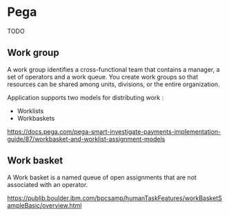 # Pega

TODO

## Work group

A work group identifies a cross-functional team that contains a manager, a set of operators and a work queue.
You create work groups so that resources can be shared among units, divisions, or the entire organization.

Application supports two models for distributing work : 
* Worklists
* Workbaskets

https://docs.pega.com/pega-smart-investigate-payments-implementation-guide/87/workbasket-and-worklist-assignment-models

## Work basket

A Work basket is a named queue of open assignments that are not associated with an operator.

https://publib.boulder.ibm.com/bpcsamp/humanTaskFeatures/workBasketSampleBasic/overview.html